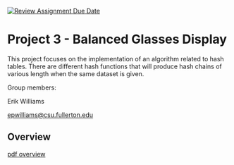 [![Review Assignment Due Date](https://classroom.github.com/assets/deadline-readme-button-24ddc0f5d75046c5622901739e7c5dd533143b0c8e959d652212380cedb1ea36.svg)](https://classroom.github.com/a/6eDWscw1)

# Project 3 - Balanced Glasses Display

This project focuses on the implementation of an algorithm related to hash tables. There are different hash functions that will produce hash chains of various length when the same dataset is given.

Group members:

Erik Williams

epwilliams@csu.fullerton.edu

## Overview

[pdf overview](./project3Overview.pdf)
